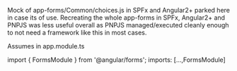 Mock of app-forms/Common/choices.js in SPFx and Angular2+ parked here in case its of use. Recreating the whole app-forms in SPFx, Angular2+ and PNPJS was less useful overall as PNPJS managed/executed cleanly enough to not need a framework like this in most cases.

Assumes in app.module.ts

import { FormsModule } from '@angular/forms'; 
imports: [...,FormsModule]
